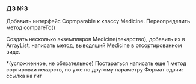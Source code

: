 ### ДЗ №3

Добавить интерфейс Copmparable<Medicine> к классу Medicine. Переопределить метод compareTo()

Создать несколько экземпляров Medicine(лекарство), добавить их в ArrayList, написать метод, выводящий Medicine в отсортированном виде.

*(усложненное, не обязательное) Постараться написать еще 1 метод сортировки лекарств, но уже по другому параметру
Формат сдачи: ссылка на гит 
